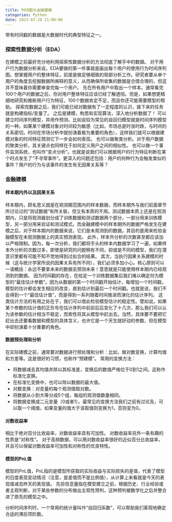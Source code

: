 ```yaml
---
title: 时间戳与金融建模
categories: Python
date: 2023-07-26 21:00:00
---
```


带有时间戳的数据是大数据时代的典型特征之一。

### 探索性数据分析（EDA）
在建模之前最好充分地利用探索性数据分析的方法彻底了解手中的数据。
对于用户行为数据分析来说，EDA要做的第一件事就是画出每个用户的使用行为时间序列图。想掌握用户的整体特征，前提是做足够细致的局部分析工作。研究者要从单个用户的角度去挖掘数据所阐释的意义，从而确保所收集的数据是合情合理的，但这并不意味着你需要审查完每一个用户。
先在所有用户中取出一个样本。通常看完100个用户的数据之后，你对用户整体特征应该已经了解透彻。但是，如果想更精细地研究和推断用户行为特征，100个数据肯定不足，而且你还可能需要模型的帮助。
探索完数据之后，我们可能已经对数据有了一定程度的认识，接下来的任务就是构建指标/变量了。
之后是建模，构思和实现算法，深入地分析数据了！
可以建立时间序列模型，并用作预测。比如说较为常见的自回归模型就是时间序列模型的一种。如果某个建模对象对时间较为敏感（比如，市场总是时涨时跌，与时间的关系密切。时间在市场分析中就扮演着极为重要的角色），这样我们就可以根据建模对象的时间特征预测它下一步会如何表现。
也可以做聚类分析。对于用户数据的聚类分析，其关键点也同样在于如何定义用户之间的相似性。
也可以做一个事件监测系统，也叫作“变点分析”。也就是说我们可以根据用户的行为特征判断在某个时点发生了“不寻常事件“。更深入的问题还包括：用户的何种行为会触发类似的事件？用户的行为与该事件的发生有无因果关系等？

### 金融建模
#### 样本期内外以及因果关系
样本期内，顾名思义就是在观测期范围内的样本数据，而样本期外与我们前面章节所讨论过的“测试数据”有所关联，但又有本质的不用。测试数据本质上还是在观测期内，只是将观测器划分成了训练数据和测试数据两个部分，一部分用来训练模型，另一部分用来验证和测试模式。而金融建模中的样本期外的数据严格发生在建模之后，对于样本期内的数据来说，它们是未观测到的数据。其目的是用来检验金融模型在未观测数据上的真实预测表现。
此外，样本外分析的次数甚至都应该加以严格限制。因为，每一次分析，我们都将手头的样本内数据学习了一遍，如果样本外分析的次数过多，即使是研究的问题稍有不同，抑或是不同的模型，我们在潜意识里都有可能不知不觉地得到过拟合的结果。
其次，当执行因果关系建模的时候（这与统计学家所说的因果关系有所不同），我们必须多加小心。核心原则可以一语概括：永远不要拿未来的数据去预测未来！意思就是只能使用样本期内已经观测到的数据。
因为时间戳的存在，在给定一个训练数据集后我们难以确定何为模型的“最佳估计参数”。因为从数据的第一个时间戳开始估计，每增加一个时间戳，模型的估计都会发生相应的改变，直到估计到最后一个时间戳。也就是说，我们不会得到一个“最佳估计值”，而是得到一系列随着时间推进而演化的估计序列。
这类估计方法的有用之处在于，我们可以借此检验模型估计的稳定性。譬如说，如果某个参数的估计值的正负号在估计序列中前前后后变化了十几次，那么我们可以认为该参数的估计相当不稳定，而索性将其从模型中赶出去。当然，具体要不要把它赶出去还要看数据和模型的具体含义，也许它是一个天生就好动的参数，但在模型中却扮演着十分重要的角色。

#### 数据预处理和分析
在实际建模之前，通常要对数据进行预处理和分析：比如，做对数变换，计算均值和方差等。这是很好的习惯，也称作“预建模”。
常用的变换方法：
- 将数据减去其均值并除以其标准差，变换后的数值严格位于0到1之间。这称作标准化变换。
- 在标准化变换中，也可以除以数据的最大值。
- 对数变换：对变量的每个观测值取对数。
- 将数据从小到大等分成5个组，每组的观测值数量相同。
- 将数据变换成二元变量（0或者1）。最常见的变换方法我们之前有过论及，可以取一个阈值，如果变量的值大于该取值则变换为1，否则变为0。

#### 对数收益率

相比于绝对百分比收益率，对数收益率具有可加性。
对数收益率另外一条有趣的性质是“对称性”。
对于高频数据，可以用对数收益率很好的近似百分比收益率，并且可以保留对数收益率可加性和对称性的优良特性。

#### 模型的PnL值

模型的PnL值，PnL指的是模型所获取的实际收益与实际损失的差值，代表了模型的日度表现变动情况（注意，是差值而不是比例值），从计算上来看就是今天的表现值减去昨天的表现值。
先验信息量指在模型建立之前，根据历史、行业经验或者主观判断，对于某些参数的分布做出主观性预判，这种预判被数学化之后并整合进了原先的模型之中。


分析时间序列时，一个常用的统计量叫作“自回归系数”，可以帮助我们客观地确定合适的滞后项阶数。